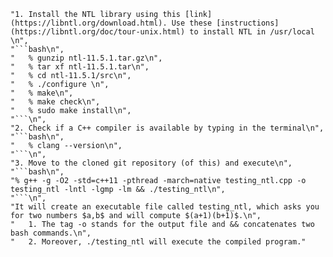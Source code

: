     "1. Install the NTL library using this [link](https://libntl.org/download.html). Use these [instructions](https://libntl.org/doc/tour-unix.html) to install NTL in /usr/local \n",
    "```bash\n",
    "   % gunzip ntl-11.5.1.tar.gz\n",
    "   % tar xf ntl-11.5.1.tar\n",
    "   % cd ntl-11.5.1/src\n",
    "   % ./configure \n",
    "   % make\n",
    "   % make check\n",
    "   % sudo make install\n",
    "```\n",
    "2. Check if a C++ compiler is available by typing in the terminal\n",
    "```bash\n",
    "   % clang --version\n",
    "```\n",
    "3. Move to the cloned git repository (of this) and execute\n",
    "```bash\n",
    "% g++ -g -O2 -std=c++11 -pthread -march=native testing_ntl.cpp -o testing_ntl -lntl -lgmp -lm && ./testing_ntl\n",
    "```\n",
    "It will create an executable file called testing_ntl, which asks you for two numbers $a,b$ and will compute $(a+1)(b+1)$.\n",
    "   1. The tag -o stands for the output file and && concatenates two bash commands.\n",
    "   2. Moreover, ./testing_ntl will execute the compiled program."